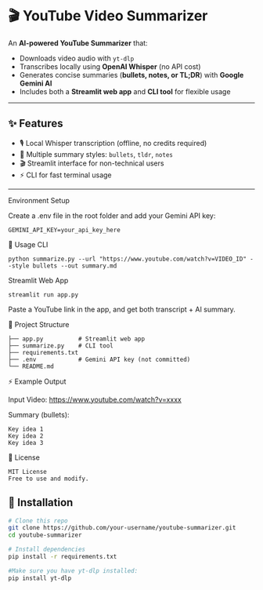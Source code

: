 # 🎬 YouTube Video Summarizer

An **AI-powered YouTube Summarizer** that:
- Downloads video audio with `yt-dlp`  
- Transcribes locally using **OpenAI Whisper** (no API cost)  
- Generates concise summaries (**bullets, notes, or TL;DR**) with **Google Gemini AI**  
- Includes both a **Streamlit web app** and **CLI tool** for flexible usage  

---

## ✨ Features
- 🎙️ Local Whisper transcription (offline, no credits required)  
- 📝 Multiple summary styles: `bullets`, `tldr`, `notes`  
- 🎬 Streamlit interface for non-technical users  
- ⚡ CLI for fast terminal usage  

---
Environment Setup

Create a .env file in the root folder and add your Gemini API key:
    
    GEMINI_API_KEY=your_api_key_here

🚀 Usage
CLI

    python summarize.py --url "https://www.youtube.com/watch?v=VIDEO_ID" --style bullets --out summary.md

Streamlit Web App

    streamlit run app.py


Paste a YouTube link in the app, and get both transcript + AI summary.

📂 Project Structure
      
    ├── app.py          # Streamlit web app
    ├── summarize.py    # CLI tool
    ├── requirements.txt
    ├── .env            # Gemini API key (not committed)
    └── README.md
⚡ Example Output

Input Video: https://www.youtube.com/watch?v=xxxx

Summary (bullets):

    Key idea 1
    Key idea 2
    Key idea 3

📜 License

    MIT License
    Free to use and modify.

## 🔧 Installation

```bash
# Clone this repo
git clone https://github.com/your-username/youtube-summarizer.git
cd youtube-summarizer

# Install dependencies
pip install -r requirements.txt

#Make sure you have yt-dlp installed:
pip install yt-dlp




